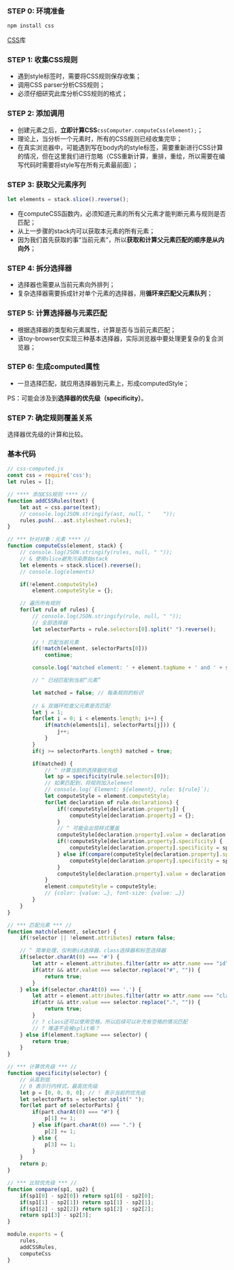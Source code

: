 ### STEP 0: 环境准备

```bash
npm install css
```

[CSS](https://www.npmjs.com/package/css)库

### STEP 1: 收集CSS规则

- 遇到style标签时，需要将CSS规则保存收集；
- 调用CSS parser分析CSS规则；
- 必须仔细研究此库分析CSS规则的格式；

### STEP 2: 添加调用

- 创建元素之后，**立即计算CSS**`cssComputer.computeCss(element);`；
- 理论上，当分析一个元素时，所有的CSS规则已经收集完毕；
- 在真实浏览器中，可能遇到写在body内的style标签，需要重新进行CSS计算的情况，但在这里我们进行忽略（CSS重新计算，重排，重绘，所以需要在编写代码时需要将style写在所有元素最前面）；

### STEP 3: 获取父元素序列

```js
let elements = stack.slice().reverse();
```

- 在computeCSS函数内，必须知道元素的所有父元素才能判断元素与规则是否匹配；
- 从上一步骤的stack内可以获取本元素的所有元素；
- 因为我们首先获取的事“当前元素”，所以**获取和计算父元素匹配的顺序是从内向外**；

### STEP 4: 拆分选择器

- 选择器也需要从当前元素向外排列；
- 复杂选择器需要拆成针对单个元素的选择器，用**循环来匹配父元素队列**；

### STEP 5: 计算选择器与元素匹配

- 根据选择器的类型和元素属性，计算是否与当前元素匹配；
- 该toy-browser仅实现三种基本选择器，实际浏览器中要处理更复杂的复合浏览器；

### STEP 6: 生成computed属性

- 一旦选择匹配，就应用选择器到元素上，形成computedStyle；

PS：可能会涉及到**选择器的优先级（specificity）**。

### STEP 7: 确定规则覆盖关系

选择器优先级的计算和比较。



### 基本代码

```js
// css-computed.js
const css = require('css');
let rules = [];

// **** 添加CSS规则 **** //
function addCSSRules(text) {
    let ast = css.parse(text);
    // console.log(JSON.stringify(ast, null, "    "));
    rules.push(...ast.stylesheet.rules);
}

// *** 针对对象：元素 **** //
function computeCss(element, stack) {
    // console.log(JSON.stringify(rules, null, " "));
    // & 使用slice避免污染原始stack
    let elements = stack.slice().reverse();
    // console.log(elements)

    if(!element.computeStyle) 
        element.computeStyle = {};

    // 遍历所有规则
    for(let rule of rules) {
        // console.log(JSON.stringify(rule, null, " "));
        // 全部选择器
        let selectorParts = rule.selectors[0].split(" ").reverse();
        
        // ! 匹配当前元素
        if(!match(element, selectorParts[0]))
            continue;

        console.log('matched element: ' + element.tagName + ' and ' + selectorParts[0]);

        // ^ 已经匹配到当前“元素”

        let matched = false; // 每条规则的标识
        
        // & 双循环检查父元素是否匹配
        let j = 1;
        for(let i = 0; i < elements.length; i++) {
            if(match(elements[i], selectorParts[j])) {
                j++;
            }
        }
        if(j >= selectorParts.length) matched = true;

        if(matched) {
            // ^ 计算当前的选择器优先级
            let sp = specificity(rule.selectors[0]);
            // 如果匹配到，将规则加入element
            // console.log(`Element: ${element}, rule: ${rule}`);
            let computeStyle = element.computeStyle;
            for(let declaration of rule.declarations) {
                if(!computeStyle[declaration.property]) {
                    computeStyle[declaration.property] = {};
                }
                // ^ 可能会出现样式覆盖
                computeStyle[declaration.property].value = declaration.value;
                if(!computeStyle[declaration.property].specificity) {
                    computeStyle[declaration.property].specificity = sp;
                } else if(compare(computeStyle[declaration.property].specificity), sp) {
                    computeStyle[declaration.property].specificity = sp;
                }
                computeStyle[declaration.property].value = declaration.value;
            }
            element.computeStyle = computeStyle;
            // {color: {value: …}, font-size: {value: …}}
        }
    }
}

// *** 匹配元素 *** //
function match(element, selector) {
    if(!selector || !element.attributes) return false;

    // ^ 简单处理，仅判断id选择器，class选择器和标签选择器
    if(selector.charAt(0) === '#') {
        let attr = element.attributes.filter(attr => attr.name === "id");
        if(attr && attr.value === selector.replace("#", "")) {
            return true;
        }
    } else if(selector.charAt(0) === '.') {
        let attr = element.attributes.filter(attr => attr.name === "class");
        if(attr && attr.value === selector.replace(".", "")) {
            return true;
        }
        // ? class还可以使用空格，所以后续可以补充有空格的情况匹配
        // ? 难道不会被split嘛？
    } else if(element.tagName === selector) {
        return true;
    }
}

// *** 计算优先级 *** //
function specificity(selector) {
    // 从高到低
    // 0 表示行内样式，最高优先级
    let p = [0, 0, 0, 0]; // ! 表示当前的优先级
    let selectorParts = selector.split(" ");
    for(let part of selectorParts) {
        if(part.charAt(0) === "#") {
            p[1] += 1;
        } else if(part.charAt(0) === ".") {
            p[2] += 1;
        } else {
            p[3] += 1;
        }
    }
    return p;
}

// *** 比较优先级 *** //
function compare(sp1, sp2) {
    if(sp1[0] - sp2[0]) return sp1[0] - sp2[0];
    if(sp1[1] - sp2[1]) return sp1[1] - sp2[1];
    if(sp1[2] - sp2[2]) return sp1[2] - sp2[2];
    return sp1[3] - sp2[3];
}

module.exports = {
    rules,
    addCSSRules,
    computeCss
}
```
